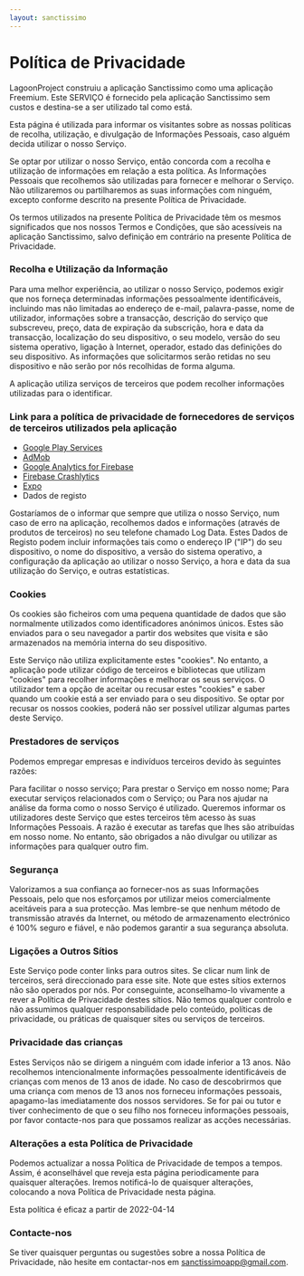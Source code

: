 ```yaml
---
layout: sanctissimo
---
```


# Política de Privacidade

LagoonProject construiu a aplicação Sanctissimo como uma aplicação Freemium. Este SERVIÇO é fornecido pela aplicação Sanctissimo sem custos e destina-se a ser utilizado tal como está.

Esta página é utilizada para informar os visitantes sobre as nossas políticas de recolha, utilização, e divulgação de Informações Pessoais, caso alguém decida utilizar o nosso Serviço.

Se optar por utilizar o nosso Serviço, então concorda com a recolha e utilização de informações em relação a esta política. As Informações Pessoais que recolhemos são utilizadas para fornecer e melhorar o Serviço. Não utilizaremos ou partilharemos as suas informações com ninguém, excepto conforme descrito na presente Política de Privacidade.

Os termos utilizados na presente Política de Privacidade têm os mesmos significados que nos nossos Termos e Condições, que são acessíveis na aplicação Sanctissimo, salvo definição em contrário na presente Política de Privacidade.

### Recolha e Utilização da Informação

Para uma melhor experiência, ao utilizar o nosso Serviço, podemos exigir que nos forneça determinadas informações pessoalmente identificáveis, incluindo mas não limitadas ao endereço de e-mail, palavra-passe, nome de utilizador, informações sobre a transacção, descrição do serviço que subscreveu, preço, data de expiração da subscrição, hora e data da transacção, localização do seu dispositivo, o seu modelo, versão do seu sistema operativo, ligação à Internet, operador, estado das definições do seu dispositivo. As informações que solicitarmos serão retidas no seu dispositivo e não serão por nós recolhidas de forma alguma.

A aplicação utiliza serviços de terceiros que podem recolher informações utilizadas para o identificar.

### Link para a política de privacidade de fornecedores de serviços de terceiros utilizados pela aplicação

- [Google Play Services](https://www.google.com/policies/privacy/)
- [AdMob](https://support.google.com/admob/answer/6128543?hl=en)
- [Google Analytics for Firebase](https://firebase.google.com/policies/analytics)
- [Firebase Crashlytics](https://firebase.google.com/support/privacy/)
- [Expo](https://expo.io/privacy)
- Dados de registo

Gostaríamos de o informar que sempre que utiliza o nosso Serviço, num caso de erro na aplicação, recolhemos dados e informações (através de produtos de terceiros) no seu telefone chamado Log Data. Estes Dados de Registo podem incluir informações tais como o endereço IP ("IP") do seu dispositivo, o nome do dispositivo, a versão do sistema operativo, a configuração da aplicação ao utilizar o nosso Serviço, a hora e data da sua utilização do Serviço, e outras estatísticas.

### Cookies

Os cookies são ficheiros com uma pequena quantidade de dados que são normalmente utilizados como identificadores anónimos únicos. Estes são enviados para o seu navegador a partir dos websites que visita e são armazenados na memória interna do seu dispositivo.

Este Serviço não utiliza explicitamente estes "cookies". No entanto, a aplicação pode utilizar código de terceiros e bibliotecas que utilizam "cookies" para recolher informações e melhorar os seus serviços. O utilizador tem a opção de aceitar ou recusar estes "cookies" e saber quando um cookie está a ser enviado para o seu dispositivo. Se optar por recusar os nossos cookies, poderá não ser possível utilizar algumas partes deste Serviço.

### Prestadores de serviços

Podemos empregar empresas e indivíduos terceiros devido às seguintes razões:

Para facilitar o nosso serviço;
Para prestar o Serviço em nosso nome;
Para executar serviços relacionados com o Serviço; ou
Para nos ajudar na análise da forma como o nosso Serviço é utilizado.
Queremos informar os utilizadores deste Serviço que estes terceiros têm acesso às suas Informações Pessoais. A razão é executar as tarefas que lhes são atribuídas em nosso nome. No entanto, são obrigados a não divulgar ou utilizar as informações para qualquer outro fim.

### Segurança

Valorizamos a sua confiança ao fornecer-nos as suas Informações Pessoais, pelo que nos esforçamos por utilizar meios comercialmente aceitáveis para a sua protecção. Mas lembre-se que nenhum método de transmissão através da Internet, ou método de armazenamento electrónico é 100% seguro e fiável, e não podemos garantir a sua segurança absoluta.

### Ligações a Outros Sítios

Este Serviço pode conter links para outros sites. Se clicar num link de terceiros, será direccionado para esse site. Note que estes sítios externos não são operados por nós. Por conseguinte, aconselhamo-lo vivamente a rever a Política de Privacidade destes sítios. Não temos qualquer controlo e não assumimos qualquer responsabilidade pelo conteúdo, políticas de privacidade, ou práticas de quaisquer sites ou serviços de terceiros.

### Privacidade das crianças

Estes Serviços não se dirigem a ninguém com idade inferior a 13 anos. Não recolhemos intencionalmente informações pessoalmente identificáveis de crianças com menos de 13 anos de idade. No caso de descobrirmos que uma criança com menos de 13 anos nos forneceu informações pessoais, apagamo-las imediatamente dos nossos servidores. Se for pai ou tutor e tiver conhecimento de que o seu filho nos forneceu informações pessoais, por favor contacte-nos para que possamos realizar as acções necessárias.

### Alterações a esta Política de Privacidade

Podemos actualizar a nossa Política de Privacidade de tempos a tempos. Assim, é aconselhável que reveja esta página periodicamente para quaisquer alterações. Iremos notificá-lo de quaisquer alterações, colocando a nova Política de Privacidade nesta página.

Esta política é eficaz a partir de 2022-04-14

### Contacte-nos

Se tiver quaisquer perguntas ou sugestões sobre a nossa Política de Privacidade, não hesite em contactar-nos em sanctissimoapp@gmail.com.
